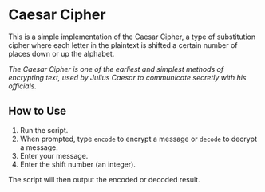 # Caesar Cipher

This is a simple implementation of the Caesar Cipher, a type of substitution cipher where each letter in the plaintext is shifted a certain number of places down or up the alphabet. 

*The Caesar Cipher is one of the earliest and simplest methods of encrypting text, used by Julius Caesar to communicate secretly with his officials.*

## How to Use

1. Run the script.
2. When prompted, type `encode` to encrypt a message or `decode` to decrypt a message.
3. Enter your message.
4. Enter the shift number (an integer).

The script will then output the encoded or decoded result.